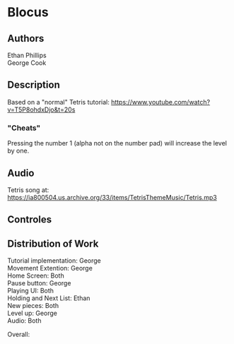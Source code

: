 # Blocus

## Authors

Ethan Phillips    
George Cook    

## Description

Based on a "normal" Tetris tutorial: https://www.youtube.com/watch?v=T5P8ohdxDjo&t=20s 

### "Cheats"

Pressing the number 1 (alpha not on the number pad) will increase the level by one.   

## Audio

Tetris song at: https://ia800504.us.archive.org/33/items/TetrisThemeMusic/Tetris.mp3    

## Controles


## Distribution of Work

Tutorial implementation: George    
Movement Extention: George   
Home Screen: Both    
Pause button: George   
Playing UI: Both    
Holding and Next List: Ethan    
New pieces: Both   
Level up: George   
Audio: Both   

Overall: 

